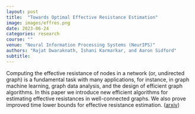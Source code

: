 ```yaml
---
layout: post
title:  "Towards Optimal Effective Resistance Estimation"
image: images/effres.png
date: 2023-06-24
categories: research
course: ""  
venue: "Neural Information Processing Systems (NeurIPS)"
authors: "Rajat Dwaraknath, Ishani Karmarkar, and Aaron Sidford"
subtitle:
---
```

Computing the effective resistance of nodes in a network (or, undirected graph) is a fundamental task with many applications, for instance, in graph machine learning, graph data analysis, and the design of efficient graph algorithms. In this paper we introduce new efficient algorithms for estimating effective resistances in well-connected graphs. We also prove improved time lower bounds for effective resistance estimation. (<a href="https://arxiv.org/abs/2306.14820">arxiv</a>)
